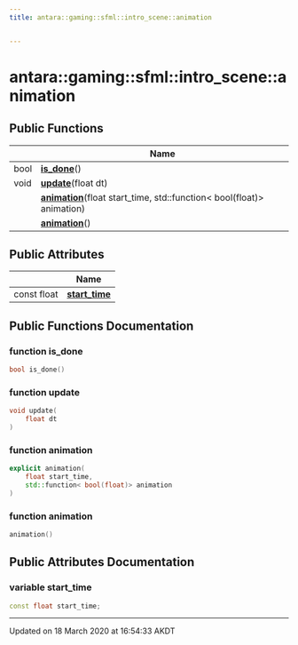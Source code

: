 ```yaml
---
title: antara::gaming::sfml::intro_scene::animation


---
```


# antara::gaming::sfml::intro_scene::animation















## Public Functions

|                | Name           |
| -------------- | -------------- |
| bool | **[is_done](Classes/structantara_1_1gaming_1_1sfml_1_1intro__scene_1_1animation.md#function-is_done)**()  |
| void | **[update](Classes/structantara_1_1gaming_1_1sfml_1_1intro__scene_1_1animation.md#function-update)**(float dt)  |
|  | **[animation](Classes/structantara_1_1gaming_1_1sfml_1_1intro__scene_1_1animation.md#function-animation)**(float start_time, std::function< bool(float)> animation)  |
|  | **[animation](Classes/structantara_1_1gaming_1_1sfml_1_1intro__scene_1_1animation.md#function-animation)**()  |


## Public Attributes

|                | Name           |
| -------------- | -------------- |
| const float | **[start_time](Classes/structantara_1_1gaming_1_1sfml_1_1intro__scene_1_1animation.md#variable-start_time)**  |










## Public Functions Documentation

### function is_done

```cpp
bool is_done()
```




























### function update

```cpp
void update(
    float dt
)
```




























### function animation

```cpp
explicit animation(
    float start_time,
    std::function< bool(float)> animation
)
```




























### function animation

```cpp
animation()
```






























## Public Attributes Documentation

### variable start_time

```cpp
const float start_time;
```
































-------------------------------

Updated on 18 March 2020 at 16:54:33 AKDT